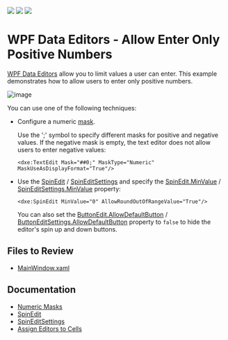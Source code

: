 <!-- default badges list -->
![](https://img.shields.io/endpoint?url=https://codecentral.devexpress.com/api/v1/VersionRange/163292254/17.2.3%2B)
[![](https://img.shields.io/badge/Open_in_DevExpress_Support_Center-FF7200?style=flat-square&logo=DevExpress&logoColor=white)](https://supportcenter.devexpress.com/ticket/details/T830484)
[![](https://img.shields.io/badge/📖_How_to_use_DevExpress_Examples-e9f6fc?style=flat-square)](https://docs.devexpress.com/GeneralInformation/403183)
<!-- default badges end -->

# WPF Data Editors - Allow Enter Only Positive Numbers

[WPF Data Editors](https://docs.devexpress.com/WPF/6190/controls-and-libraries/data-editors) allow you to limit values a user can enter. This example demonstrates how to allow users to enter only positive numbers.

![image](https://user-images.githubusercontent.com/65009440/220624352-8e85574a-d3e9-476a-bcb5-74897baca85d.png)

You can use one of the following techniques:
 
* Configure a numeric [mask](https://docs.devexpress.com/WPF/6945/controls-and-libraries/data-editors/common-features/masked-input).

  Use the ';' symbol to specify different masks for positive and negative values. If the negative mask is empty, the text editor does not allow users to enter negative values:
  
  ```
  <dxe:TextEdit Mask="##0;" MaskType="Numeric" MaskUseAsDisplayFormat="True"/>
  ```

* Use the [SpinEdit](https://docs.devexpress.com/WPF/6163/controls-and-libraries/data-editors/editor-types/spinedit) / [SpinEditSettings](https://docs.devexpress.com/WPF/DevExpress.Xpf.Editors.Settings.SpinEditSettings) and specify the [SpinEdit.MinValue](https://docs.devexpress.com/WPF/DevExpress.Xpf.Editors.SpinEdit.MinValue) / [SpinEditSettings.MinValue](https://docs.devexpress.com/WPF/DevExpress.Xpf.Editors.Settings.SpinEditSettings.MinValue) property:

  ```
  <dxe:SpinEdit MinValue="0" AllowRoundOutOfRangeValue="True"/>
  ```

  You can also set the [ButtonEdit.AllowDefaultButton](https://docs.devexpress.com/WPF/DevExpress.Xpf.Editors.ButtonEdit.AllowDefaultButton) / [ButtonEditSettings.AllowDefaultButton](https://docs.devexpress.com/WPF/DevExpress.Xpf.Editors.Settings.ButtonEditSettings.AllowDefaultButton) property to `false` to hide the editor's spin up and down buttons.

## Files to Review

* [MainWindow.xaml](./CS/MainWindow.xaml)

## Documentation

* [Numeric Masks](https://docs.devexpress.com/WPF/6950/controls-and-libraries/data-editors/common-features/masked-input/mask-type-numeric)
* [SpinEdit](https://docs.devexpress.com/WPF/DevExpress.Xpf.Editors.SpinEdit)
* [SpinEditSettings](https://docs.devexpress.com/WPF/DevExpress.Xpf.Editors.Settings.SpinEditSettings)
* [Assign Editors to Cells](https://docs.devexpress.com/WPF/401011/controls-and-libraries/data-grid/data-editing-and-validation/modify-cell-values/assign-an-editor-to-a-cell)
